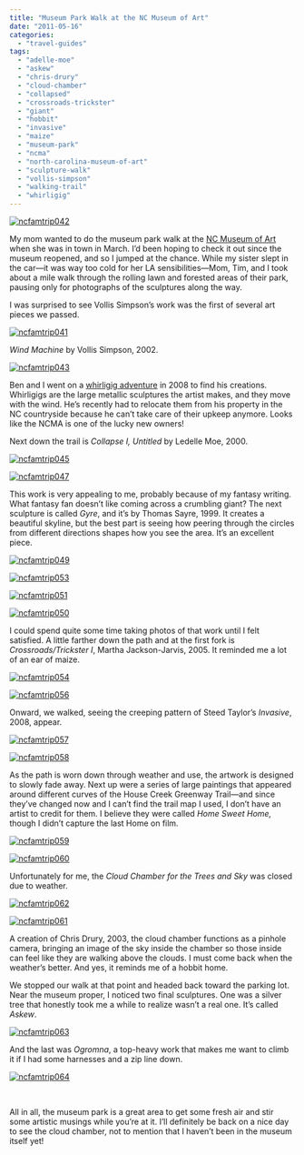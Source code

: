```yaml
---
title: "Museum Park Walk at the NC Museum of Art"
date: "2011-05-16"
categories: 
  - "travel-guides"
tags: 
  - "adelle-moe"
  - "askew"
  - "chris-drury"
  - "cloud-chamber"
  - "collapsed"
  - "crossroads-trickster"
  - "giant"
  - "hobbit"
  - "invasive"
  - "maize"
  - "museum-park"
  - "ncma"
  - "north-carolina-museum-of-art"
  - "sculpture-walk"
  - "vollis-simpson"
  - "walking-trail"
  - "whirligig"
---
```


[![](http://www.rebeccagomezfarrell.com/wp-content/uploads/2011/05/ncfamtrip042.jpg "ncfamtrip042")](http://www.rebeccagomezfarrell.com/wp-content/uploads/2011/05/ncfamtrip042.jpg)

My mom wanted to do the museum park walk at the [NC Museum of Art](http://www.ncartmuseum.org/) when she was in town in March. I’d been hoping to check it out since the museum reopened, and so I jumped at the chance. While my sister slept in the car—it was way too cold for her LA sensibilities—Mom, Tim, and I took about a mile walk through the rolling lawn and forested areas of their park, pausing only for photographs of the sculptures along the way.

I was surprised to see Vollis Simpson’s work was the first of several art pieces we passed.

[![](http://www.rebeccagomezfarrell.com/wp-content/uploads/2011/05/ncfamtrip041.jpg "ncfamtrip041")](http://www.rebeccagomezfarrell.com/wp-content/uploads/2011/05/ncfamtrip041.jpg)

_Wind Machine_ by Vollis Simpson, 2002.

[![](http://www.rebeccagomezfarrell.com/wp-content/uploads/2011/05/ncfamtrip043.jpg "ncfamtrip043")](http://www.rebeccagomezfarrell.com/wp-content/uploads/2011/05/ncfamtrip043.jpg)

Ben and I went on a [whirligig adventure](http://www.rebeccagomezfarrell.com/?p=16) in 2008 to find his creations. Whirligigs are the large metallic sculptures the artist makes, and they move with the wind. He’s recently had to relocate them from his property in the NC countryside because he can’t take care of their upkeep anymore. Looks like the NCMA is one of the lucky new owners!

Next down the trail is _Collapse I, Untitled_ by Ledelle Moe, 2000.

[![](http://www.rebeccagomezfarrell.com/wp-content/uploads/2011/05/ncfamtrip045.jpg "ncfamtrip045")](http://www.rebeccagomezfarrell.com/wp-content/uploads/2011/05/ncfamtrip045.jpg)

[![](http://www.rebeccagomezfarrell.com/wp-content/uploads/2011/05/ncfamtrip047.jpg "ncfamtrip047")](http://www.rebeccagomezfarrell.com/wp-content/uploads/2011/05/ncfamtrip047.jpg)

This work is very appealing to me, probably because of my fantasy writing. What fantasy fan doesn’t like coming across a crumbling giant? The next sculpture is called _Gyre_, and it’s by Thomas Sayre, 1999. It creates a beautiful skyline, but the best part is seeing how peering through the circles from different directions shapes how you see the area. It’s an excellent piece.

[![](http://www.rebeccagomezfarrell.com/wp-content/uploads/2011/05/ncfamtrip049.jpg "ncfamtrip049")](http://www.rebeccagomezfarrell.com/wp-content/uploads/2011/05/ncfamtrip049.jpg)

[![](http://www.rebeccagomezfarrell.com/wp-content/uploads/2011/05/ncfamtrip053.jpg "ncfamtrip053")](http://www.rebeccagomezfarrell.com/wp-content/uploads/2011/05/ncfamtrip053.jpg)

[![](http://www.rebeccagomezfarrell.com/wp-content/uploads/2011/05/ncfamtrip051.jpg "ncfamtrip051")](http://www.rebeccagomezfarrell.com/wp-content/uploads/2011/05/ncfamtrip051.jpg)

[![](http://www.rebeccagomezfarrell.com/wp-content/uploads/2011/05/ncfamtrip050.jpg "ncfamtrip050")](http://www.rebeccagomezfarrell.com/wp-content/uploads/2011/05/ncfamtrip050.jpg)

I could spend quite some time taking photos of that work until I felt satisfied. A little farther down the path and at the first fork is _Crossroads/Trickster I_, Martha Jackson-Jarvis, 2005. It reminded me a lot of an ear of maize.

[![](http://www.rebeccagomezfarrell.com/wp-content/uploads/2011/05/ncfamtrip054.jpg "ncfamtrip054")](http://www.rebeccagomezfarrell.com/wp-content/uploads/2011/05/ncfamtrip054.jpg)

[![](http://www.rebeccagomezfarrell.com/wp-content/uploads/2011/05/ncfamtrip056.jpg "ncfamtrip056")](http://www.rebeccagomezfarrell.com/wp-content/uploads/2011/05/ncfamtrip056.jpg)

Onward, we walked, seeing the creeping pattern of Steed Taylor’s _Invasive_, 2008, appear.

[![](http://www.rebeccagomezfarrell.com/wp-content/uploads/2011/05/ncfamtrip057.jpg "ncfamtrip057")](http://www.rebeccagomezfarrell.com/wp-content/uploads/2011/05/ncfamtrip057.jpg)

[![](http://www.rebeccagomezfarrell.com/wp-content/uploads/2011/05/ncfamtrip058.jpg "ncfamtrip058")](http://www.rebeccagomezfarrell.com/wp-content/uploads/2011/05/ncfamtrip058.jpg)

As the path is worn down through weather and use, the artwork is designed to slowly fade away. Next up were a series of large paintings that appeared around different curves of the House Creek Greenway Trail—and since they’ve changed now and I can’t find the trail map I used, I don’t have an artist to credit for them. I believe they were called _Home Sweet Home,_ though I didn’t capture the last Home on film.

[![](http://www.rebeccagomezfarrell.com/wp-content/uploads/2011/05/ncfamtrip059.jpg "ncfamtrip059")](http://www.rebeccagomezfarrell.com/wp-content/uploads/2011/05/ncfamtrip059.jpg)

[![](http://www.rebeccagomezfarrell.com/wp-content/uploads/2011/05/ncfamtrip060.jpg "ncfamtrip060")](http://www.rebeccagomezfarrell.com/wp-content/uploads/2011/05/ncfamtrip060.jpg)

Unfortunately for me, the _Cloud Chamber for the Trees and Sky_ was closed due to weather.

[![](http://www.rebeccagomezfarrell.com/wp-content/uploads/2011/05/ncfamtrip062.jpg "ncfamtrip062")](http://www.rebeccagomezfarrell.com/wp-content/uploads/2011/05/ncfamtrip062.jpg)

[![](http://www.rebeccagomezfarrell.com/wp-content/uploads/2011/05/ncfamtrip061.jpg "ncfamtrip061")](http://www.rebeccagomezfarrell.com/wp-content/uploads/2011/05/ncfamtrip061.jpg)

A creation of Chris Drury, 2003, the cloud chamber functions as a pinhole camera, bringing an image of the sky inside the chamber so those inside can feel like they are walking above the clouds. I must come back when the weather’s better. And yes, it reminds me of a hobbit home.

We stopped our walk at that point and headed back toward the parking lot. Near the museum proper, I noticed two final sculptures. One was a silver tree that honestly took me a while to realize wasn’t a real one. It’s called _Askew_.

[![](http://www.rebeccagomezfarrell.com/wp-content/uploads/2011/05/ncfamtrip063.jpg "ncfamtrip063")](http://www.rebeccagomezfarrell.com/wp-content/uploads/2011/05/ncfamtrip063.jpg)

And the last was _Ogromna_, a top-heavy work that makes me want to climb it if I had some harnesses and a zip line down.

[![](http://www.rebeccagomezfarrell.com/wp-content/uploads/2011/05/ncfamtrip064.jpg "ncfamtrip064")](http://www.rebeccagomezfarrell.com/wp-content/uploads/2011/05/ncfamtrip064.jpg)

 

All in all, the museum park is a great area to get some fresh air and stir some artistic musings while you’re at it. I’ll definitely be back on a nice day to see the cloud chamber, not to mention that I haven’t been in the museum itself yet!
